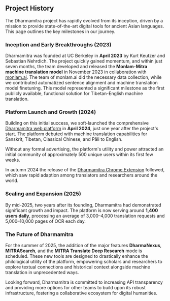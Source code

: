 ## Project History

The Dharmamitra project has rapidly evolved from its inception, driven by a mission to provide state-of-the-art digital tools for ancient Asian languages. This page outlines the key milestones in our journey.

### Inception and Early Breakthroughs (2023)

Dharmamitra was founded at UC Berkeley in **April 2023** by Kurt Keutzer and Sebastian Nehrdich. The project quickly gained momentum, and within just seven months, the team developed and released the **Monlam-Mitra machine translation model** in November 2023 in collaboration with [monlam.ai](https://monlam.ai). The team of monlam.ai did the necessary data collection, while we contributed automatized sentence alignment and machine translation model finetuning. This model represented a significant milestone as the first publicly available, functional solution for Tibetan-English machine translation.

### Platform Launch and Growth (2024)

Building on this initial success, we soft-launched the comprehensive [Dharmamitra web platform](https://dharmamitra.org) in **April 2024**, just one year after the project's start. The platform debuted with machine translation capabilities for Sanskrit, Tibetan, Classical Chinese, and Pāli to English.

Without any formal advertising, the platform's utility and power attracted an initial community of approximately 500 unique users within its first few weeks.

In autumn 2024 the release of the [Dharmamitra Chrome Extension](https://chromewebstore.google.com/detail/dharmamitra-language-tool/jlmleoklbpdehnokplffodjomekoiadl) followed, which saw rapid adaption among translators and researchers around the world. 

### Scaling and Expansion (2025)

By mid-2025, two years after its founding, Dharmamitra had demonstrated significant growth and impact. The platform is now serving around **1,400 users daily**, processing an average of 3,000–4,000 translation requests and 5,000–10,000 pages of OCR each day.

### The Future of Dharmamitra

For the summer of 2025, the addition of the major features **DharmaNexus**, **MITRASearch**, and the **MITRA Translate Deep Research** mode is scheduled. These new tools are designed to drastically enhance the philological utility of the platform, empowering scholars and researchers to explore textual connections and historical context alongside machine translation in unprecedented ways.

Looking forward, Dharmamitra is committed to increasing API transparency and providing more options for other teams to build upon its robust infrastructure, fostering a collaborative ecosystem for digital humanities. 
